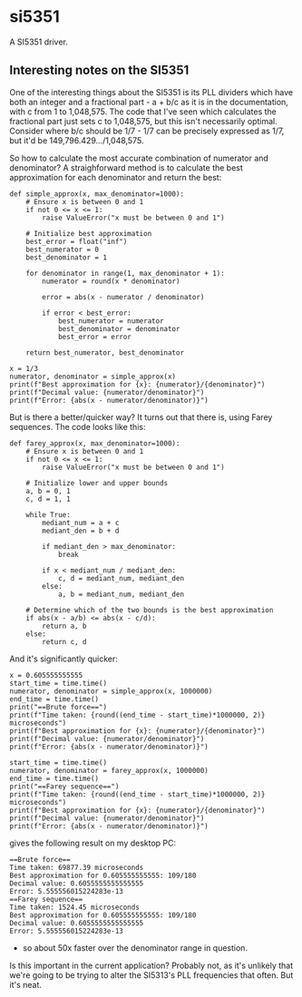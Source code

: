 # si5351
A SI5351 driver.

## Interesting notes on the SI5351

One of the interesting things about the SI5351 is its PLL dividers which have both an integer and a fractional part - a + b/c as it is in the documentation, with c from 1 to 1,048,575.  The code that I've seen which calculates the fractional part just sets c to 1,048,575, but this isn't necessarily optimal.  
Consider where b/c should be 1/7 - 1/7 can be precisely expressed as 1/7, but it'd be 149,796.429.../1,048,575.

So how to calculate the most accurate combination of numerator and denominator?  A straighforward method is to calculate the best approximation for each denominator and return the best:


    def simple_approx(x, max_denominator=1000):
        # Ensure x is between 0 and 1
        if not 0 <= x <= 1:
            raise ValueError("x must be between 0 and 1")
    
        # Initialize best approximation
        best_error = float("inf")
        best_numerator = 0
        best_denominator = 1
    
        for denominator in range(1, max_denominator + 1):
            numerator = round(x * denominator)
    
            error = abs(x - numerator / denominator)
    
            if error < best_error:
                best_numerator = numerator
                best_denominator = denominator
                best_error = error
    
        return best_numerator, best_denominator
  
    x = 1/3
    numerator, denominator = simple_approx(x)
    print(f"Best approximation for {x}: {numerator}/{denominator}")
    print(f"Decimal value: {numerator/denominator}")
    print(f"Error: {abs(x - numerator/denominator)}")  

But is there a better/quicker way?  It turns out that there is, using Farey sequences.  The code looks like this:

    def farey_approx(x, max_denominator=1000):
        # Ensure x is between 0 and 1
        if not 0 <= x <= 1:
            raise ValueError("x must be between 0 and 1")
    
        # Initialize lower and upper bounds
        a, b = 0, 1
        c, d = 1, 1
    
        while True:
            mediant_num = a + c
            mediant_den = b + d
    
            if mediant_den > max_denominator:
                break
    
            if x < mediant_num / mediant_den:
                c, d = mediant_num, mediant_den
            else:
                a, b = mediant_num, mediant_den
    
        # Determine which of the two bounds is the best approximation
        if abs(x - a/b) <= abs(x - c/d):
            return a, b
        else:
            return c, d

And it's significantly quicker:

    x = 0.605555555555
    start_time = time.time()
    numerator, denominator = simple_approx(x, 1000000)
    end_time = time.time()
    print("==Brute force==")
    print(f"Time taken: {round((end_time - start_time)*1000000, 2)} microseconds")
    print(f"Best approximation for {x}: {numerator}/{denominator}")
    print(f"Decimal value: {numerator/denominator}")
    print(f"Error: {abs(x - numerator/denominator)}")
    
    start_time = time.time()
    numerator, denominator = farey_approx(x, 1000000)
    end_time = time.time()
    print("==Farey sequence==")
    print(f"Time taken: {round((end_time - start_time)*1000000, 2)} microseconds")
    print(f"Best approximation for {x}: {numerator}/{denominator}")
    print(f"Decimal value: {numerator/denominator}")
    print(f"Error: {abs(x - numerator/denominator)}")

gives the following result on my desktop PC:

    ==Brute force==
    Time taken: 69877.39 microseconds
    Best approximation for 0.605555555555: 109/180
    Decimal value: 0.6055555555555555
    Error: 5.555556015224283e-13
    ==Farey sequence==
    Time taken: 1524.45 microseconds
    Best approximation for 0.605555555555: 109/180
    Decimal value: 0.6055555555555555
    Error: 5.555556015224283e-13

- so about 50x faster over the denominator range in question.

Is this important in the current application?  Probably not, as it's unlikely that we're going to be trying to alter the SI5313's PLL frequencies that often.  But it's neat.
